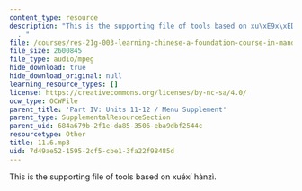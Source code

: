 ```yaml
---
content_type: resource
description: "This is the supporting file of tools based on xu\xE9x\xED h\xE0nz\xEC\
  . "
file: /courses/res-21g-003-learning-chinese-a-foundation-course-in-mandarin-spring-2011/7d49ae5215952cf5cbe13fa22f98485d_11.6.mp3
file_size: 2600845
file_type: audio/mpeg
hide_download: true
hide_download_original: null
learning_resource_types: []
license: https://creativecommons.org/licenses/by-nc-sa/4.0/
ocw_type: OCWFile
parent_title: 'Part IV: Units 11-12 / Menu Supplement'
parent_type: SupplementalResourceSection
parent_uid: 684a679b-2f1e-da85-3506-eba9dbf2544c
resourcetype: Other
title: 11.6.mp3
uid: 7d49ae52-1595-2cf5-cbe1-3fa22f98485d
---
```

This is the supporting file of tools based on xuéxí hànzì. 